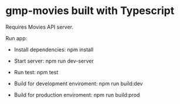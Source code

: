 # gmp-movies built with Typescript

Requires Movies API server.

 Run app:

- Install dependencies: 
    npm install
    
- Start server:
    npm run dev-server

- Run test:
    npm test
 
- Build for development enviroment:
    npm run build:dev
 
- Build for production enviroment:
    npm run build:prod
    
